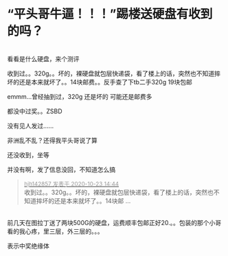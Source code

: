 # “平头哥牛逼！！！”踢楼送硬盘有收到的吗？


<br />
看看是什么硬盘，来个测评

收到过。。320g。。坏的，裸硬盘就包层快递袋，看了楼上的话，突然也不知道摔坏的还是本来就坏了。。14块邮费。。反手查了下tb二手320g 19块包邮<img src="static/image/smiley/yct/003.gif" smilieid="50" border="0" alt="" />

emmm...曾经抽到过，320g 还是坏的 可能还是邮费多

都没中过奖。。ZSBD

没有见人发过……<img src="static/image/smiley/yct/003.gif" smilieid="50" border="0" alt="" />

非洲乱不乱？还得我平头哥说了算

还没收到，坐等<img src="static/image/smiley/yct/003.gif" smilieid="50" border="0" alt="" />

并没有啊，发了信息没回，不知道怎么搞

<div class="quote"><blockquote><font size="2"><a href="https://www.hostloc.com/forum.php?mod=redirect&amp;goto=findpost&amp;pid=9341184&amp;ptid=757597" target="_blank"><font color="#999999">hjh142857 发表于 2020-10-23 14:44</font></a></font><br />
收到过。。320g。。坏的，裸硬盘就包层快递袋，看了楼上的话，突然也不知道摔坏的还是本来就坏了。。14块邮 ...</blockquote></div><br />
前几天在图拉丁送了两块500G的硬盘，运费顺丰包邮正好20.。。包装的那个小哥 看的我心疼，里三层，外三层的。。。

表示中奖绝缘体
